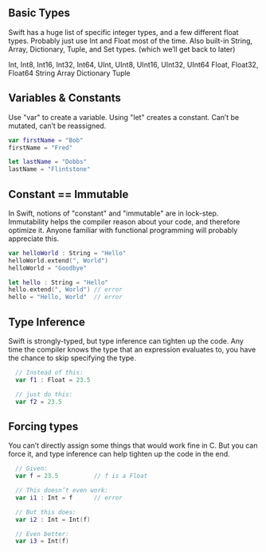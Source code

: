 Basic Types
-----
Swift has a huge list of specific integer types, and a few different float types.
Probably just use Int and Float most of the time.
Also built-in String, Array, Dictionary, Tuple, and Set types. (which we’ll get back to later)

  Int, Int8, Int16, Int32, Int64, UInt, UInt8, UInt16, UInt32, UInt64
  Float, Float32, Float64
  String
  Array
  Dictionary
  Tuple

Variables & Constants
-----
Use "var" to create a variable.
Using "let" creates a constant. Can’t be mutated, can’t be reassigned. 

~~~swift
var firstName = "Bob"
firstName = "Fred"

let lastName = "Dobbs"
lastName = "Flintstone"
~~~
Constant == Immutable
-----
In Swift, notions of "constant" and "immutable" are in lock-step.
Immutability helps the compiler reason about your code, and therefore 
optimize it. Anyone familiar with functional programming will probably 
appreciate this.

~~~swift
var helloWorld : String = "Hello"
helloWorld.extend(", World")
helloWorld = "Goodbye"

let hello : String = "Hello"
hello.extend(", World") // error
hello = "Hello, World"  // error
~~~

Type Inference
-----

Swift is strongly-typed, but type inference can tighten up the code.
Any time the compiler knows the type that an expression evaluates to,
 you have the chance to skip specifying the type.

~~~swift
  // Instead of this:
  var f1 : Float = 23.5

  // just do this:
  var f2 = 23.5
~~~

Forcing types
-----

You can’t directly assign some things that would work fine
in C. But you can force it, and type inference can help tighten up the 
code in the end.

~~~swift
  // Given:
  var f = 23.5          // f is a Float

  // This doesn’t even work:
  var i1 : Int = f      // error

  // But this does:
  var i2 : Int = Int(f)

  // Even better:
  var i3 = Int(f)
~~~

